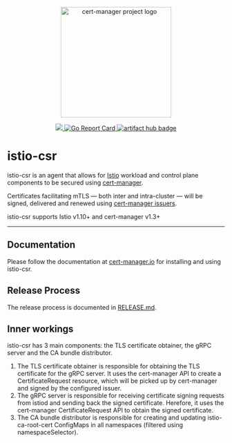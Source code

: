<p align="center">
  <img src="https://raw.githubusercontent.com/cert-manager/cert-manager/d53c0b9270f8cd90d908460d69502694e1838f5f/logo/logo-small.png" height="256" width="256" alt="cert-manager project logo" />
</p>
<p align="center">
  <a href="https://godoc.org/github.com/cert-manager/istio-csr">
    <img src="https://godoc.org/github.com/cert-manager/istio-csr?status.svg">
  </a>
  <a href="https://goreportcard.com/report/github.com/cert-manager/istio-csr">
    <img alt="Go Report Card" src="https://goreportcard.com/badge/github.com/cert-manager/istio-csr" />
  </a>
  <a href="https://artifacthub.io/packages/search?repo=cert-manager">
    <img alt="artifact hub badge" src="https://img.shields.io/endpoint?url=https://artifacthub.io/badge/repository/cert-manager">
  </a>
</p>

# istio-csr

istio-csr is an agent that allows for [Istio](https://istio.io) workload and
control plane components to be secured using
[cert-manager](https://cert-manager.io).

Certificates facilitating mTLS &mdash; both inter
and intra-cluster &mdash; will be signed, delivered and renewed using [cert-manager
issuers](https://cert-manager.io/docs/concepts/issuer).

istio-csr supports Istio v1.10+ and cert-manager v1.3+

---

## Documentation

Please follow the documentation at
[cert-manager.io](https://cert-manager.io/docs/usage/istio/) for installing and
using istio-csr.

## Release Process

The release process is documented in [RELEASE.md](RELEASE.md).

## Inner workings

istio-csr has 3 main components: the TLS certificate obtainer, the gRPC server and the CA bundle distributor.
1. The TLS certificate obtainer is responsible for obtaining the TLS certificate for the gRPC server.
It uses the cert-manager API to create a CertificateRequest resource, which will be picked up by cert-manager and signed by the configured issuer.
2. The gRPC server is responsible for receiving certificate signing requests from istiod and sending back the signed certificate.
Herefore, it uses the cert-manager CertificateRequest API to obtain the signed certificate.
3. The CA bundle distributor is responsible for creating and updating istio-ca-root-cert ConfigMaps in all namespaces (filtered using namespaceSelector).

